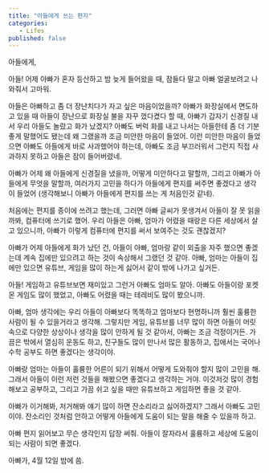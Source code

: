 ```yaml
---
title: "아들에게 쓰는 편지"
categories:
   - Lifes
published: false
---
```


아들에게,

아들! 어제 아빠가 혼자 등산하고 밤 늦게 들어왔을 때, 잠들다 말고 아빠 얼굴보려고 나와줘서 고마워.

아들은 아빠하고 좀 더 장난치다가 자고 싶은 마음이었을까?
아빠가 화장실에서 면도하고 있을 때 아들이 장난으로 화장실 불을 자꾸 껐다켰다 할 때, 아빠가 갑자기 신경질 내서 우리 아들도 놀랐고 화가 났겠지?
아빠도 버럭 화를 내고 나서는 아들한테 좀 더 기분좋게 말했어도 됐는데 왜 그랬을까 조금 미안한 마음이 들었어.
이런 미안한 마음이 들었으면 아빠도 아들에게 바로 사과했어야 하는데,
아빠도 조금 부끄러워서 그런지 직접 사과하지 못하고 아들은 잠이 들어버렸네.

아빠가 어제 왜 아들에게 신경질을 냈을까, 어떻게 미안하다고 말할까, 그리고 아빠가 아들에게 무엇을 말할까,
여러가지 고민을 하다가 아들에게 편지를 써주면 좋겠다고 생각이 들었어 (생각해보니 아빠가 아들에게 편지를 쓰는 게 처음인것 같네).

처음에는 편지를 종이에 쓰려고 했는데,
그러면 아빠 글씨가 못생겨서 아들이 잘 못 읽을까봐, 컴퓨터에 쓰기로 했어.
우리 아들은 아빠, 엄마가 어렸을 때랑은 다른 세상에서 살고 있으니까, 아빠가 이렇게 컴퓨터에 편지를 써서 보여주는 것도 괜찮겠지?

아빠가 어제 아들에게 화가 났던 건,
아들이 아빠, 엄마랑 같이 외출을 자주 했으면 좋겠는데 계속 집에만 있으려고 하는 것이 속상해서 그랬던 것 같아.
아빠, 엄마는 아들이 집에만 있으면 유튜브, 게임을 많이 하는게 싫어서 같이 밖에 나가고 싶거든.

아들! 게임하고 유튜브보면 재미있고 그런거 아빠도 엄마도 알아.
아빠도 아들이랑 포켓몬 게임도 많이 했었고, 아빠도 어렸을 때는 테레비도 많이 봤으니까.

아빠, 엄마 생각에는 우리 아들이 아빠보다 똑똑하고 엄마보다 현명하니까 훨씬 훌륭한 사람이 될 수 있을거라고 생각해.
그렇지만 게임, 유튜브를 너무 많이 하면 아들이 머릿속으로 다양한 상상이나 생각을 많이 안하게 될 것 같아서, 아빠는 조금 걱정이거든.
가끔은 밖에서 열심히 운동도 하고, 친구들도 많이 만나서 많은 활동하고, 집에서는 국어나 수학 공부도 하면 좋겠다는 생각이야.

아빠랑 엄마는 아들이 훌륭한 어른이 되기 위해서 어떻게 도와줘야 할지 많이 고민을 해.
그래서 아들이 이런 저런 것들을 해봤으면 좋겠다고 생각하는 거야.
이것저것 많이 경험해보고 공부하고, 그리고 가끔 쉬고 싶을 때만 유튜브하고 게임하면 좋을 것 같아.

아빠가 이거해봐, 저거해봐 얘기 많이 하면 잔소리라고 싫어하겠지?
그래서 아빠도 고민이야.
잔소리인 것처럼 안하고 어떻게 아들에게 도움이 되는 말을 해줄 수 있을까 하고.

아빠 편지 읽어보고 무슨 생각인지 답장 써줘.
아들이 잘자라서 훌륭하고 세상에 도움이 되는 사람이 되면 좋겠다.

아빠가, 4월 12일 밤에 씀.